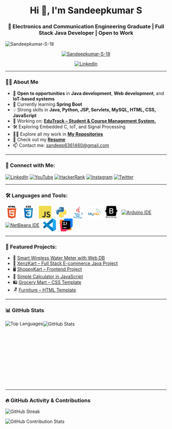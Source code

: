 <h1 align="center">Hi 👋, I'm Sandeepkumar S</h1> 

<h3 align="center">🚀 Electronics and Communication Engineering Graduate | Full Stack Java Developer | Open to Work</h3>

<p align="left"> 
  <img src="https://komarev.com/ghpvc/?username=Sandeepkumar-S-18&label=Profile%20views&color=0e75b6&style=flat" alt="Sandeepkumar-S-18" /> 
</p>

<p align="center"> 
  <a href="https://github.com/ryo-ma/github-profile-trophy"><img src="https://github-profile-trophy.vercel.app/?username=Sandeepkumar-S-18" alt="Sandeepkumar-S-18" /></a> 
</p>

<p align="center">
  <a href="https://linkedin.com/in/sandeepku-s" target="blank"><img src="https://img.shields.io/badge/LinkedIn-Connect-blue?style=for-the-badge&logo=linkedin" alt="LinkedIn" /></a>
</p>

---

### 👨‍💻 About Me  
- 🎯 **Open to opportunities** in **Java development**, **Web development**, and **IoT-based systems**
- 🌱 Currently learning **Spring Boot**
- 💡 Strong skills in **Java, Python, JSP, Servlets, MySQL, HTML, CSS, JavaScript**
- 🔭 Working on: [**EduTrack – Student & Course Management System.**](https://github.com/Sandeepkumar-S-18/EduTrack-Student_and_Course_Management_System)
- 🛠️ Exploring Embedded C, IoT, and Signal Processing
- 👨‍💻 Explore all my work in **[My Repositories](https://github.com/Sandeepkumar-S-18?tab=repositories)**
- 📄 Check out my **[Resume](Images/Sandeep_Resume.pdf)**  
- 📫 Contact me: [sandeep6361460@gmail.com](mailto:sandeep6361460@gmail.com)

---

### 🔗 Connect with Me:

<div align="left">
<a href="https://linkedin.com/in/sandeepku-s" target="blank"><img align="center" src="https://raw.githubusercontent.com/rahuldkjain/github-profile-readme-generator/master/src/images/icons/Social/linked-in-alt.svg" alt="LinkedIn" height="30" width="40" /></a>
<a href="https://www.youtube.com/@s_a_n_d_e_p___" target="blank"><img align="center" src="https://raw.githubusercontent.com/rahuldkjain/github-profile-readme-generator/master/src/images/icons/Social/youtube.svg" alt="YouTube" height="30" width="40" /></a>
<a href="https://www.hackerrank.com/profile/sandeep6361460" target="blank"><img align="center" src="https://raw.githubusercontent.com/rahuldkjain/github-profile-readme-generator/master/src/images/icons/Social/hackerrank.svg" alt="HackerRank" height="30" width="40" /></a>
<a href="https://instagram.com/s_a_n_d_e_p___" target="blank"><img align="center" src="https://raw.githubusercontent.com/rahuldkjain/github-profile-readme-generator/master/src/images/icons/Social/instagram.svg" alt="Instagram" height="30" width="40" /></a>
<a href="https://twitter.com/s_a_n_d_e_p___" target="blank"><img align="center" src="https://raw.githubusercontent.com/rahuldkjain/github-profile-readme-generator/master/src/images/icons/Social/twitter.svg" alt="Twitter" height="30" width="40" /></a>
</div>

---

### 🛠️ Languages and Tools:

<div align="left">
  <a href="#"><img align="center" src="https://raw.githubusercontent.com/devicons/devicon/master/icons/html5/html5-original-wordmark.svg" alt="HTML5" height="40" width="40" /></a>&nbsp;&nbsp;
  <a href="#"><img align="center" src="https://raw.githubusercontent.com/devicons/devicon/master/icons/css3/css3-original-wordmark.svg" alt="CSS3" height="40" width="40" /></a>&nbsp;&nbsp;
  <a href="#"><img align="center" src="https://raw.githubusercontent.com/devicons/devicon/master/icons/javascript/javascript-original.svg" alt="JavaScript" height="40" width="40" /></a>&nbsp;&nbsp;
  <a href="#"><img align="center" src="https://raw.githubusercontent.com/devicons/devicon/master/icons/python/python-original.svg" alt="Python" height="40" width="40" /></a>&nbsp;&nbsp;
  <a href="#"><img align="center" src="https://raw.githubusercontent.com/devicons/devicon/master/icons/java/java-original.svg" alt="Java" height="40" width="40" /></a>&nbsp;&nbsp;
  <a href="#"><img align="center" src="https://raw.githubusercontent.com/devicons/devicon/master/icons/mysql/mysql-original-wordmark.svg" alt="MySQL" height="40" width="40" /></a>&nbsp;&nbsp;
  <a href="#"><img align="center" src="Images/Bootstrap img.png" alt="Bootstrap" height="40" width="40" /></a>&nbsp;&nbsp;
  <a href="#"><img align="center" src="https://cdn.worldvectorlogo.com/logos/arduino-1.svg" alt="Arduino IDE" height="40" width="40" /></a>&nbsp;&nbsp;
  <a href="#"><img align="center" src="https://upload.wikimedia.org/wikipedia/commons/9/98/Apache_NetBeans_Logo.svg" alt="NetBeans IDE" height="40" width="40" /></a>&nbsp;&nbsp;
  <a href="#"><img align="center" src="https://raw.githubusercontent.com/devicons/devicon/master/icons/vscode/vscode-original.svg" alt="Visual Studio Code" height="40" width="40" /></a>&nbsp;&nbsp;
  <a href="#"><img align="center" src="https://raw.githubusercontent.com/devicons/devicon/master/icons/intellij/intellij-original.svg" alt="IntelliJ IDEA" height="40" width="40" /></a>
</div>

---

### 🌟 Featured Projects:

- 🔧 [Smart Wireless Water Meter with Web DB](https://github.com/Sandeepkumar-S-18/Smart_wireless_water_meter_with_Web_DB)
- 🛒 [XenzKart – Full Stack E-commerce Java Project](https://github.com/Sandeepkumar-S-18/XenzKart--Full-stack-project)
- 🖥️ [ShoppyKart – Frontend Project](https://github.com/Sandeepkumar-S-18/ShoppyKart-template)
- 🧮 [Simple Calculator in JavaScript](https://github.com/Sandeepkumar-S-18/Calculator)
- 🛍️ [Grocery Mart – CSS Template](https://github.com/Sandeepkumar-S-18/Grocery_Mart___CSS-Template)
- 🪑 [Furniture – HTML Template](https://github.com/Sandeepkumar-S-18/HTML-Furniture_templete)

---

### 📊 GitHub Stats

<p>
  <img align="left" src="https://github-readme-stats-sigma-five.vercel.app/api/top-langs?username=Sandeepkumar-S-18&show_icons=true&locale=en&layout=compact&cache_seconds=3600" alt="Top Languages" height="200" />
</p>

<p>
  <img align="center" src="https://github-readme-stats-sigma-five.vercel.app/api?username=Sandeepkumar-S-18&show_icons=true&locale=en&cache_seconds=3600" alt="GitHub Stats" height="200" />
</p>

<div style="clear: both;"></div>

---

### 🔥 GitHub Activity & Contributions

<p>
  <img src="https://nirzak-streak-stats.vercel.app/?user=Sandeepkumar-S-18&theme=default_repocard&hide_border=false" alt="GitHub Streak" />
</p>

<p>
  <img src="https://github-contributor-stats.vercel.app/api?username=Sandeepkumar-S-18&limit=5&theme=dark&combine_all_yearly_contributions=true" alt="GitHub Contribution Stats" />
</p>

